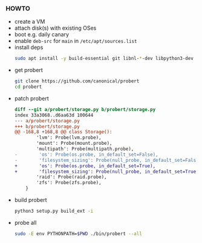 ### HOWTO

- create a VM
- attach disk(s) with existing OSes
- boot e.g. daily canary
- enable `deb-src` for `main` in `/etc/apt/sources.list`
- install deps
  ```sh
  sudo apt install -y build-essential git libnl-*-dev libpython3-dev pkg-config python3-setuptools python3-pyudev
  ```
- get probert
  ```sh
  git clone https://github.com/canonical/probert
  cd probert
  ```
- patch probert
  ```diff
  diff --git a/probert/storage.py b/probert/storage.py
  index 33a3068..d6aa63d 100644
  --- a/probert/storage.py
  +++ b/probert/storage.py
  @@ -168,8 +168,8 @@ class Storage():
          'lvm': Probe(lvm.probe),
          'mount': Probe(mount.probe),
          'multipath': Probe(multipath.probe),
  -        'os': Probe(os.probe, in_default_set=False),
  -        'filesystem_sizing': Probe(null_probe, in_default_set=False),
  +        'os': Probe(os.probe, in_default_set=True),
  +        'filesystem_sizing': Probe(null_probe, in_default_set=True),
          'raid': Probe(raid.probe),
          'zfs': Probe(zfs.probe),
      }
  ```
- build probert
  ```sh
  python3 setup.py build_ext -i
  ```
- probe all
  ```sh
  sudo -E env PYTHONPATH=$PWD ./bin/probert --all
  ```
